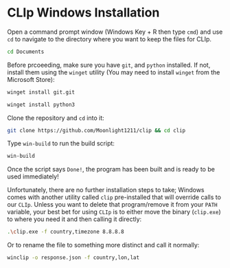 # CLIp Windows Installation

Open a command prompt window (Windows Key + R then type `cmd`) and use `cd` to navigate to the directory where you want to keep the files for CLIp.
```sh
cd Documents
```

Before prcoeeding, make sure you have `git`, and `python` installed. If not, install them using the `winget` utility (You may need to install `winget` from the Microsoft Store):
```sh
winget install git.git
```
```sh
winget install python3
```

Clone the repository and `cd` into it:
```sh
git clone https://github.com/Moonlight1211/clip && cd clip
```

Type `win-build` to run the build script:
```sh
win-build
```
Once the script says `Done!`, the program has been built and is ready to be used immediately!

Unfortunately, there are no further installation steps to take; Windows comes with another utility called `clip` pre-installed that will override calls to our `CLIp`. Unless you want to delete that program/remove it from your `PATH` variable, your best bet for using `CLIp` is to either move the binary (`clip.exe`) to where you need it and then calling it directly:
```sh
.\clip.exe -f country,timezone 8.8.8.8
```
Or to rename the file to something more distinct and call it normally:
```sh
winclip -o response.json -f country,lon,lat
```

